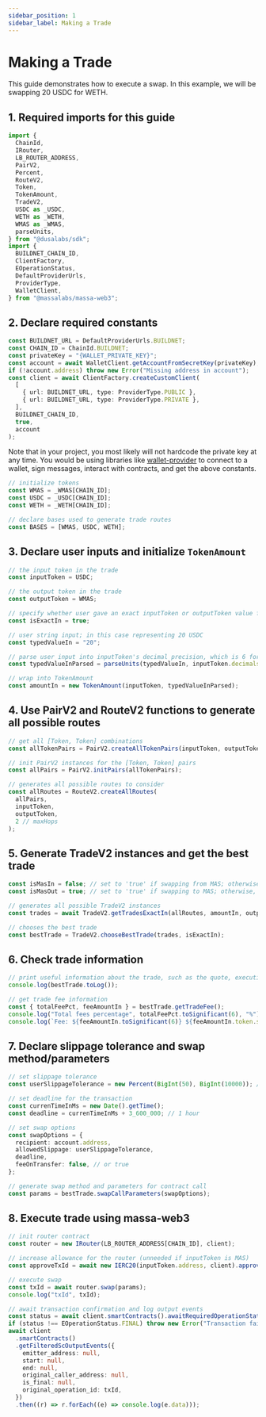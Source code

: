 ```yaml
---
sidebar_position: 1
sidebar_label: Making a Trade
---
```


# Making a Trade

This guide demonstrates how to execute a swap. In this example, we will be swapping 20 USDC for WETH.

## 1. Required imports for this guide

```ts
import {
  ChainId,
  IRouter,
  LB_ROUTER_ADDRESS,
  PairV2,
  Percent,
  RouteV2,
  Token,
  TokenAmount,
  TradeV2,
  USDC as _USDC,
  WETH as _WETH,
  WMAS as _WMAS,
  parseUnits,
} from "@dusalabs/sdk";
import {
  BUILDNET_CHAIN_ID,
  ClientFactory,
  EOperationStatus,
  DefaultProviderUrls,
  ProviderType,
  WalletClient,
} from "@massalabs/massa-web3";
```

## 2. Declare required constants

```ts
const BUILDNET_URL = DefaultProviderUrls.BUILDNET;
const CHAIN_ID = ChainId.BUILDNET;
const privateKey = "{WALLET_PRIVATE_KEY}";
const account = await WalletClient.getAccountFromSecretKey(privateKey);
if (!account.address) throw new Error("Missing address in account");
const client = await ClientFactory.createCustomClient(
  [
    { url: BUILDNET_URL, type: ProviderType.PUBLIC },
    { url: BUILDNET_URL, type: ProviderType.PRIVATE },
  ],
  BUILDNET_CHAIN_ID,
  true,
  account
);
```

Note that in your project, you most likely will not hardcode the private key at any time. You would be using libraries like [wallet-provider](https://github.com/massalabs/wallet-provider) to connect to a wallet, sign messages, interact with contracts, and get the above constants.

```ts
// initialize tokens
const WMAS = _WMAS[CHAIN_ID];
const USDC = _USDC[CHAIN_ID];
const WETH = _WETH[CHAIN_ID];

// declare bases used to generate trade routes
const BASES = [WMAS, USDC, WETH];
```

## 3. Declare user inputs and initialize `TokenAmount`

```ts
// the input token in the trade
const inputToken = USDC;

// the output token in the trade
const outputToken = WMAS;

// specify whether user gave an exact inputToken or outputToken value for the trade
const isExactIn = true;

// user string input; in this case representing 20 USDC
const typedValueIn = "20";

// parse user input into inputToken's decimal precision, which is 6 for USDC
const typedValueInParsed = parseUnits(typedValueIn, inputToken.decimals).toString(); // returns 20000000

// wrap into TokenAmount
const amountIn = new TokenAmount(inputToken, typedValueInParsed);
```

## 4. Use PairV2 and RouteV2 functions to generate all possible routes

```ts
// get all [Token, Token] combinations
const allTokenPairs = PairV2.createAllTokenPairs(inputToken, outputToken, BASES);

// init PairV2 instances for the [Token, Token] pairs
const allPairs = PairV2.initPairs(allTokenPairs);

// generates all possible routes to consider
const allRoutes = RouteV2.createAllRoutes(
  allPairs,
  inputToken,
  outputToken,
  2 // maxHops
);
```

## 5. Generate TradeV2 instances and get the best trade

```ts
const isMasIn = false; // set to 'true' if swapping from MAS; otherwise, 'false'
const isMasOut = true; // set to 'true' if swapping to MAS; otherwise, 'false'

// generates all possible TradeV2 instances
const trades = await TradeV2.getTradesExactIn(allRoutes, amountIn, outputToken, isMasIn, isMasOut, client, CHAIN_ID);

// chooses the best trade
const bestTrade = TradeV2.chooseBestTrade(trades, isExactIn);
```

## 6. Check trade information

```ts
// print useful information about the trade, such as the quote, executionPrice, fees, etc
console.log(bestTrade.toLog());

// get trade fee information
const { totalFeePct, feeAmountIn } = bestTrade.getTradeFee();
console.log("Total fees percentage", totalFeePct.toSignificant(6), "%");
console.log(`Fee: ${feeAmountIn.toSignificant(6)} ${feeAmountIn.token.symbol}`);
```

## 7. Declare slippage tolerance and swap method/parameters

```ts
// set slippage tolerance
const userSlippageTolerance = new Percent(BigInt(50), BigInt(10000)); // 0.5%

// set deadline for the transaction
const currenTimeInMs = new Date().getTime();
const deadline = currenTimeInMs + 3_600_000; // 1 hour

// set swap options
const swapOptions = {
  recipient: account.address,
  allowedSlippage: userSlippageTolerance,
  deadline,
  feeOnTransfer: false, // or true
};

// generate swap method and parameters for contract call
const params = bestTrade.swapCallParameters(swapOptions);
```

## 8. Execute trade using massa-web3

```ts
// init router contract
const router = new IRouter(LB_ROUTER_ADDRESS[CHAIN_ID], client);

// increase allowance for the router (unneeded if inputToken is MAS)
const approveTxId = await new IERC20(inputToken.address, client).approve(router, amountIn);

// execute swap
const txId = await router.swap(params);
console.log("txId", txId);

// await transaction confirmation and log output events
const status = await client.smartContracts().awaitRequiredOperationStatus(txId, EOperationStatus.FINAL);
if (status !== EOperationStatus.FINAL) throw new Error("Transaction failed");
await client
  .smartContracts()
  .getFilteredScOutputEvents({
    emitter_address: null,
    start: null,
    end: null,
    original_caller_address: null,
    is_final: null,
    original_operation_id: txId,
  })
  .then((r) => r.forEach((e) => console.log(e.data)));
```
